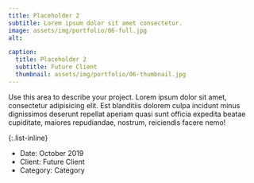 ```yaml
---
title: Placeholder 2
subtitle: Lorem ipsum dolor sit amet consectetur.
image: assets/img/portfolio/06-full.jpg
alt: 

caption:
  title: Placeholder 2
  subtitle: Future Client
  thumbnail: assets/img/portfolio/06-thumbnail.jpg
---
```

Use this area to describe your project. Lorem ipsum dolor sit amet, consectetur adipisicing elit. Est blanditiis dolorem culpa incidunt minus dignissimos deserunt repellat aperiam quasi sunt officia expedita beatae cupiditate, maiores repudiandae, nostrum, reiciendis facere nemo!

{:.list-inline}

- Date: October 2019
- Client: Future Client
- Category: Category
